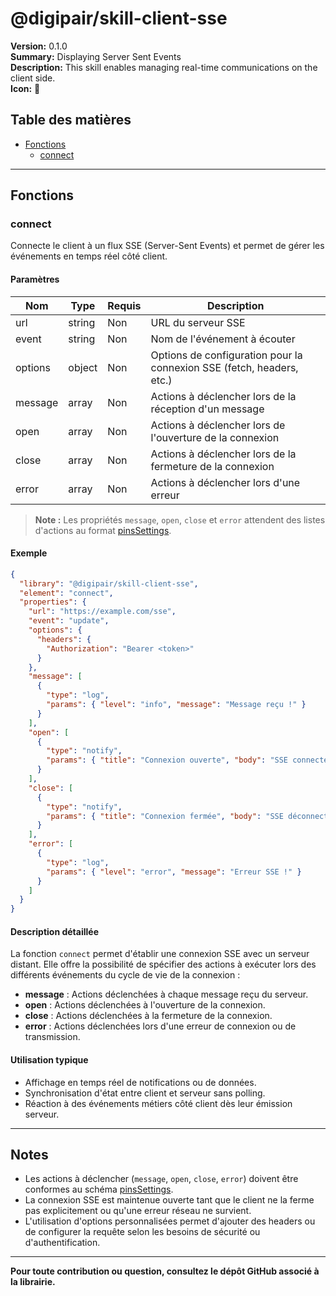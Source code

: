 # @digipair/skill-client-sse

**Version:** 0.1.0  
**Summary:** Displaying Server Sent Events  
**Description:** This skill enables managing real-time communications on the client side.  
**Icon:** 🔗

## Table des matières

- [Fonctions](#fonctions)
  - [connect](#connect)

---

## Fonctions

### connect

Connecte le client à un flux SSE (Server-Sent Events) et permet de gérer les événements en temps réel côté client.

#### Paramètres

| Nom      | Type    | Requis | Description                                                        |
|----------|---------|--------|--------------------------------------------------------------------|
| url      | string  | Non    | URL du serveur SSE                                                 |
| event    | string  | Non    | Nom de l'événement à écouter                                       |
| options  | object  | Non    | Options de configuration pour la connexion SSE (fetch, headers, etc.) |
| message  | array   | Non    | Actions à déclencher lors de la réception d'un message             |
| open     | array   | Non    | Actions à déclencher lors de l'ouverture de la connexion           |
| close    | array   | Non    | Actions à déclencher lors de la fermeture de la connexion          |
| error    | array   | Non    | Actions à déclencher lors d'une erreur                             |

> **Note :** Les propriétés `message`, `open`, `close` et `error` attendent des listes d'actions au format [pinsSettings](https://schemas.digipair.ai/pinsSettings).

#### Exemple

```json
{
  "library": "@digipair/skill-client-sse",
  "element": "connect",
  "properties": {
    "url": "https://example.com/sse",
    "event": "update",
    "options": {
      "headers": {
        "Authorization": "Bearer <token>"
      }
    },
    "message": [
      {
        "type": "log",
        "params": { "level": "info", "message": "Message reçu !" }
      }
    ],
    "open": [
      {
        "type": "notify",
        "params": { "title": "Connexion ouverte", "body": "SSE connecté." }
      }
    ],
    "close": [
      {
        "type": "notify",
        "params": { "title": "Connexion fermée", "body": "SSE déconnecté." }
      }
    ],
    "error": [
      {
        "type": "log",
        "params": { "level": "error", "message": "Erreur SSE !" }
      }
    ]
  }
}
```

#### Description détaillée

La fonction `connect` permet d'établir une connexion SSE avec un serveur distant. Elle offre la possibilité de spécifier des actions à exécuter lors des différents événements du cycle de vie de la connexion :

- **message** : Actions déclenchées à chaque message reçu du serveur.
- **open** : Actions déclenchées à l'ouverture de la connexion.
- **close** : Actions déclenchées à la fermeture de la connexion.
- **error** : Actions déclenchées lors d'une erreur de connexion ou de transmission.

#### Utilisation typique

- Affichage en temps réel de notifications ou de données.
- Synchronisation d'état entre client et serveur sans polling.
- Réaction à des événements métiers côté client dès leur émission serveur.

---

## Notes

- Les actions à déclencher (`message`, `open`, `close`, `error`) doivent être conformes au schéma [pinsSettings](https://schemas.digipair.ai/pinsSettings).
- La connexion SSE est maintenue ouverte tant que le client ne la ferme pas explicitement ou qu'une erreur réseau ne survient.
- L'utilisation d'options personnalisées permet d'ajouter des headers ou de configurer la requête selon les besoins de sécurité ou d'authentification.

---

**Pour toute contribution ou question, consultez le dépôt GitHub associé à la librairie.**